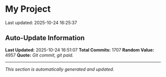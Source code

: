 # My Project


Last updated: 2025-10-24 16:25:37


















































































































































































































































































































































































































































































































































































































































































































































































































































































































































































































































































































































































































































































































































































































































































































































































































































































































































































































































































































































































































































































































































































## Auto-Update Information

**Last Updated:** 2025-10-24 16:51:07
**Total Commits:** 1707
**Random Value:** 4957
**Quote:** _Git commit, git paid._

---
_This section is automatically generated and updated._